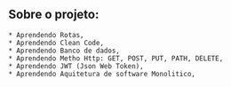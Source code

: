 ## Sobre o projeto:
    * Aprendendo Rotas,
    * Aprendendo Clean Code,
    * Aprendendo Banco de dados,
    * Aprendendo Metho Http: GET, POST, PUT, PATH, DELETE,
    * Aprendendo JWT (Json Web Token),
    * Aprendendo Aquitetura de software Monolitico,
    